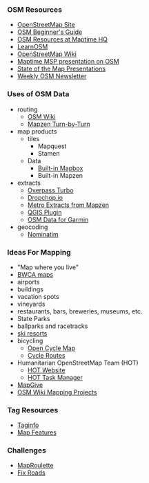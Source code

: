 ### OSM Resources
* [OpenStreetMap Site](http://www.openstreetmap.org/)
* [OSM Beginner's Guide](http://wiki.openstreetmap.org/wiki/Beginners_Guide_1.6)
* [OSM Resources at Maptime HQ](http://maptime.io/lessons-resources/#openstreetmap)
* [LearnOSM](http://learnosm.org/en/)
* [OpenStreetMap Wiki](http://wiki.openstreetmap.org/wiki/Main_Page)
* [Maptime MSP presentation on OSM](http://fawcett.github.io/presentations/maptime-osm/#Picture)
* [State of the Map Presentations](http://stateofthemap.us/program/)
* [Weekly OSM Newsletter](http://www.weeklyosm.eu/)


### Uses of OSM Data

* routing
  * [OSM Wiki](http://wiki.openstreetmap.org/wiki/Routing)
  * [Mapzen Turn-by-Turn](https://mapzen.com/projects/valhalla)
* map products
  * tiles
    * Mapquest
    * Stamen
  * Data
    * [Built-in Mapbox](https://www.mapbox.com/help/osm-and-mapbox/)
    * Built-in Mapzen
* extracts
  * [Overpass Turbo](http://overpass-turbo.eu/)
  * [Dropchop.io](http://dropchop.io)
  * [Metro Extracts from Mapzen](https://mapzen.com/data/metro-extracts)
  * [QGIS Plugin](http://www.qgistutorials.com/en/docs/downloading_osm_data.html)
  * [OSM Data for Garmin](http://wiki.openstreetmap.org/wiki/OSM_Map_On_Garmin/Download)
* geocoding
  * [Nominatim](https://nominatim.openstreetmap.org)

### Ideas For Mapping
* "Map where you live"
* [BWCA maps](http://id.missinglinkmaps.com/)
* airports
* buildings
* vacation spots
* vineyards
* restaurants, bars, breweries, museums, etc.
* State Parks
* ballparks and racetracks
* [ski resorts](http://wiki.openstreetmap.org/wiki/WikiProject_Piste_Maps)
* bicycling
  * [Open Cycle Map](http://www.opencyclemap.org/)
  * [Cycle Routes](http://wiki.openstreetmap.org/wiki/Cycle_routes)
* Humanitarian OpenStreetMap Team (HOT)
  * [HOT Website](http://hot.openstreetmap.org/)
  * [HOT Task Manager](http://tasks.hotosm.org/)
* [MapGive](http://mapgive.state.gov/)
* [OSM Wiki Mapping Projects](http://wiki.openstreetmap.org/wiki/Mapping_projects)

### Tag Resources
* [Taginfo](http://taginfo.openstreetmap.org/)
* [Map Features](http://wiki.openstreetmap.org/wiki/Map_Features)

### Challenges

* [MapRoulette](http://maproulette.org/)
* [Fix Roads](http://improve-osm.org/missingRoads)
